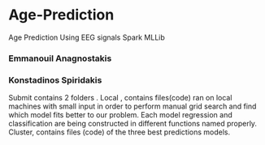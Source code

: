 # Age-Prediction
Age Prediction Using EEG signals Spark MLLib

### Emmanouil Anagnostakis
### Konstadinos Spiridakis
Submit contains 2 folders .
Local , contains files(code) ran on local machines with small input in order to perform manual grid search and find which model fits better to our problem.
Each model regression and classification are being constructed in different functions named properly.
Cluster, contains  files (code) of the three best predictions models.
